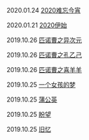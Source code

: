 2020.01.24  [2020难忘今宵](blog/2020/01/2020-cant-forget.md)

2020.01.21  [2020伊始](blog/2020/01/2020-start.md)

2019.10.26  [匹诺曹之异次元](blog/2019/10/story-pnc-3.md)

2019.10.26  [匹诺曹之孔乙己](blog/2019/10/story-pnc-2.md)

2019.10.26  [匹诺曹之喜羊羊](blog/2019/10/story-pnc-1.md)

2019.10.25  [一个女孩的梦](blog/2019/10/a-girls-dream.md)

2019.10.25  [蒲公英](blog/2019/10/dandelion.md)

2019.10.25  [盼望](blog/2019/10/expect.md)

2019.10.25  [旧忆](blog/2019/10/old-memrory.md)
